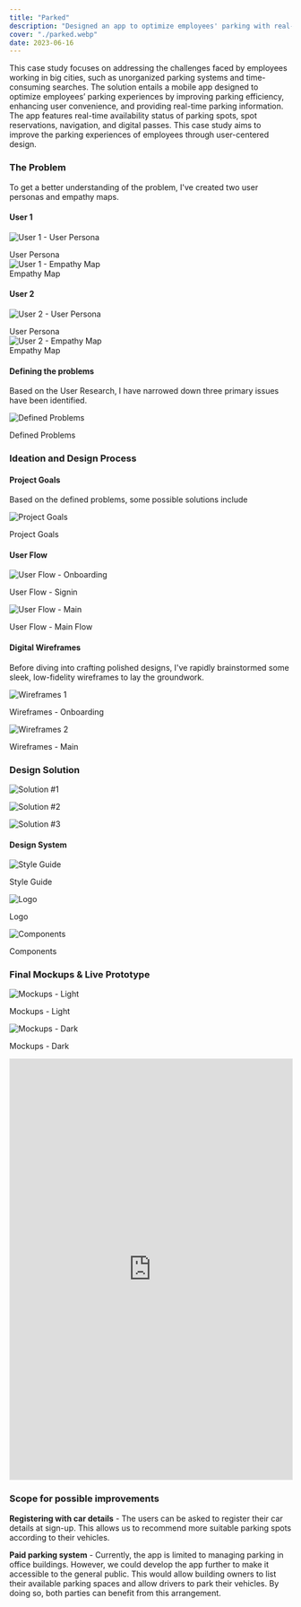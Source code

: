```yaml
---
title: "Parked"
description: "Designed an app to optimize employees' parking with real-time availability, reservations, navigation, and digital passes for enhanced efficiency and convenience."
cover: "./parked.webp"
date: 2023-06-16
---
```


<div class='max-w-screen-sm mx-auto'>

This case study focuses on addressing the challenges faced by employees working in big cities, such as unorganized parking systems and time-consuming searches. The solution entails a mobile app designed to optimize employees’ parking experiences by improving parking efficiency, enhancing user convenience, and providing real-time parking information. The app features real-time availability status of parking spots, spot reservations, navigation, and digital passes. This case study aims to improve the parking experiences of employees through user-centered design.


### The Problem 
To get a better understanding of the problem, I've created two user personas and empathy maps.

#### User 1
</div>
<div class='max-w-screen-lg mx-auto'>

![User 1 - User Persona](Persona1.webp)<div class="text-center text-sm">User Persona</div>
![User 1 - Empathy Map](EmpathyMap1.webp)<div class="text-center text-sm">Empathy Map</div>
</div>
<div class='max-w-screen-sm mx-auto'>

#### User 2
</div>
<div class='max-w-screen-lg mx-auto'>

![User 2 - User Persona](Persona2.webp)<div class="text-center text-sm">User Persona</div>
![User 2 - Empathy Map](EmpathyMap2.webp)<div class="text-center text-sm">Empathy Map</div>
</div>

<div class='max-w-screen-sm mx-auto'>

#### Defining the problems
Based on the User Research, I have narrowed down three primary issues have been identified.

![Defined Problems](DefinedProblems.webp)<div class="text-center text-sm">Defined Problems</div>


### Ideation and Design Process
#### Project Goals
Based on the defined problems, some possible solutions include

![Project Goals](Goals.webp)<div class="text-center text-sm">Project Goals</div>

#### User Flow
</div>

<div class='max-w-screen-lg mx-auto'>

![User Flow - Onboarding](UserFlow-Signin.webp)<div class="text-center text-sm">User Flow - Signin</div>

![User Flow - Main](UserFlow-Main.webp)<div class="text-center text-sm">User Flow - Main Flow</div>

</div>

<div class='max-w-screen-sm mx-auto'>

#### Digital Wireframes

Before diving into crafting polished designs, I've rapidly brainstormed some sleek, low-fidelity wireframes to lay the groundwork.
</div>

<div class='max-w-screen-lg mx-auto'>

![Wireframes 1](Wireframes1.webp)<div class="text-center text-sm">Wireframes - Onboarding</div>

![Wireframes 2](Wireframes2.webp)<div class="text-center text-sm">Wireframes - Main</div>

</div>

<div class='max-w-screen-sm mx-auto'>

### Design Solution 
</div>

![Solution #1](Mockups1.webp)

![Solution #2](Mockups2.webp)

![Solution #3](Mockups3.webp)

<div class='max-w-screen-sm mx-auto'>

#### Design System

![Style Guide](Styles.webp)<div class="text-center text-sm">Style Guide</div>

![Logo](Logos.webp)<div class="text-center text-sm">Logo</div>

![Components](Components.webp)<div class="text-center text-sm">Components</div>


### Final Mockups & Live Prototype
</div>

![Mockups - Light](Mockups_Light.webp)<div class="text-center text-sm">Mockups - Light</div>

![Mockups - Dark](Mockups_Dark.webp)<div class="text-center text-sm">Mockups - Dark</div>


<iframe class="hidden md:inline-flex" style="border: 1px solid rgba(0, 0, 0, 0.1);" width="100%" height="750" src="https://www.figma.com/embed?embed_host=share&url=https%3A%2F%2Fwww.figma.com%2Fproto%2FTkMNXHhtCYDQDaAmnmeTcL%2Fparked%3Fnode-id%3D382-8464%26t%3DfPBFWgog63QchWan-1%26scaling%3Dscale-down%26page-id%3D382%253A8073%26starting-point-node-id%3D382%253A8076%26show-proto-sidebar%3D1" allowfullscreen></iframe>


<div class='max-w-screen-sm mx-auto'>

### Scope for possible improvements

<strong>Registering with car details</strong> - The users can be asked to register their car details at sign-up. This allows us to recommend more suitable parking spots according to their vehicles.

<strong>‍Paid parking system</strong> - Currently, the app is limited to managing parking in office buildings. However, we could develop the app further to make it accessible to the general public. This would allow building owners to list their available parking spaces and allow drivers to park their vehicles. By doing so, both parties can benefit from this arrangement.

</div>